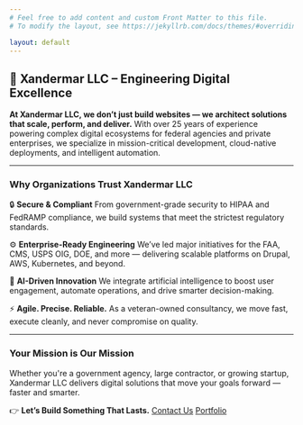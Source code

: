 ```yaml
---
# Feel free to add content and custom Front Matter to this file.
# To modify the layout, see https://jekyllrb.com/docs/themes/#overriding-theme-defaults

layout: default
---
```


## 🚀 Xandermar LLC – Engineering Digital Excellence

**At Xandermar LLC, we don’t just build websites — we architect solutions that scale, perform, and deliver.**
With over 25 years of experience powering complex digital ecosystems for federal agencies and private enterprises, we specialize in mission-critical development, cloud-native deployments, and intelligent automation.

---

### Why Organizations Trust Xandermar LLC

🔒 **Secure & Compliant**
From government-grade security to HIPAA and FedRAMP compliance, we build systems that meet the strictest regulatory standards.

⚙️ **Enterprise-Ready Engineering**
We’ve led major initiatives for the FAA, CMS, USPS OIG, DOE, and more — delivering scalable platforms on Drupal, AWS, Kubernetes, and beyond.

🧠 **AI-Driven Innovation**
We integrate artificial intelligence to boost user engagement, automate operations, and drive smarter decision-making.

⚡ **Agile. Precise. Reliable.**
As a veteran-owned consultancy, we move fast, execute cleanly, and never compromise on quality.

---

### Your Mission is Our Mission

Whether you're a government agency, large contractor, or growing startup, Xandermar LLC delivers digital solutions that move your goals forward — faster and smarter.

👉 **Let’s Build Something That Lasts.**
[Contact Us](/contact-us)
[Portfolio](/portfolio)